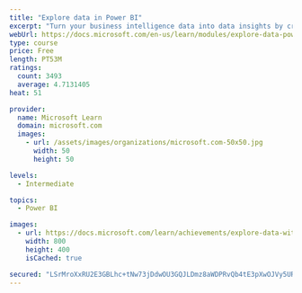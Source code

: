 ```yaml
---
title: "Explore data in Power BI"
excerpt: "Turn your business intelligence data into data insights by creating and configuring Power BI dashboards."
webUrl: https://docs.microsoft.com/en-us/learn/modules/explore-data-power-bi/
type: course
price: Free
length: PT53M
ratings:
  count: 3493
  average: 4.7131405
heat: 51

provider:
  name: Microsoft Learn
  domain: microsoft.com
  images:
    - url: /assets/images/organizations/microsoft.com-50x50.jpg
      width: 50
      height: 50

levels:
  - Intermediate

topics:
  - Power BI

images:
  - url: https://docs.microsoft.com/learn/achievements/explore-data-with-power-bi-desktop-social.png
    width: 800
    height: 400
    isCached: true

secured: "LSrMroXxRU2E3GBLhc+tNw73jDdwOU3GQJLDmz8aWDPRvQb4tE3pXwOJVy5URLLhI65TkKGYxy8g3qxRKuD+8HqeiG3hqrjftQyfFankWp1yL0+eIr+471BhcxQPzpKGSnnU+fGRWTWwXA64F2i91v31DGPMN55JyRQuxrDz6447x8sk5krCktabwLfdPsuhhdkhdpiWbh+Q7AaCdb5vwTM/bBDSnFqR7Kllr0gcSWHTrjpMm9aMsI7yXstDLQisx0Qs/Jcwql2AuJg5SAhP19IfGuv7dGMOyYQiBT+dFKWoMcXszUwSgeE68NN1zPlrooNC2yCnwA5ckQat0u4QOinNkORSJnU3wXfuk1f2A0YZvMb/Dqm5D9txo4YHDuZu5XJBr36ElIMrvOCWyq0JtQD1vrF8/owt3CD3WcO+gv4=;cEYDVbuNqVqSmCOgJDeDEw=="
---
```


